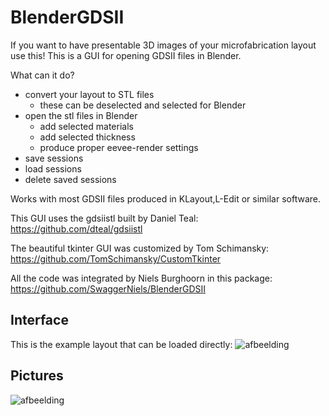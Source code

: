 # BlenderGDSII
If you want to have presentable 3D images of your microfabrication layout use this!
This is a GUI for opening GDSII files in Blender. 

What can it do?
- convert your layout to STL files
  - these can be deselected and selected for Blender
- open the stl files in Blender
  - add selected materials
  - add selected thickness
  - produce proper eevee-render settings
- save sessions
- load sessions
- delete saved sessions

Works with most GDSII files produced in KLayout,L-Edit or similar software.

This GUI uses the gdsiistl built by Daniel Teal:
https://github.com/dteal/gdsiistl

The beautiful tkinter GUI was customized by Tom Schimansky:
https://github.com/TomSchimansky/CustomTkinter

All the code was integrated by Niels Burghoorn in this package:
https://github.com/SwaggerNiels/BlenderGDSII

## Interface
This is the example layout that can be loaded directly:
![afbeelding](https://user-images.githubusercontent.com/58084010/175263631-d1f0d351-61b3-4c20-9620-e9c35d0a012e.png)

## Pictures
![afbeelding](https://user-images.githubusercontent.com/58084010/174489455-4d0cfcf6-16e2-4670-b9b5-32f207a9b131.png)
